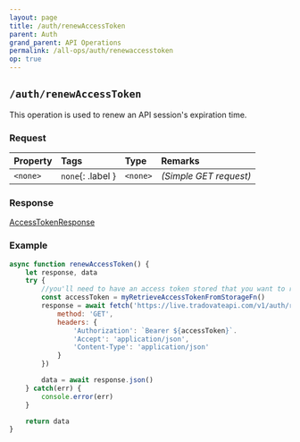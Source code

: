 ```yaml
---
layout: page
title: /auth/renewAccessToken
parent: Auth
grand_parent: API Operations
permalink: /all-ops/auth/renewaccesstoken
op: true
---
```


<script>
    window.addEventListener('load', () => {
        const TDV = Symbol.for('tdv-docs');
        window[TDV].defineTryit({
            name: 'RenewAccessToken',
            endpoint: '/auth/renewaccesstoken',
            method: 'GET'
        });
        window[TDV].buildCallouts(window[TDV].buildCallouts.defaultAuthWarning);
    });
</script>

## `/auth/renewAccessToken`
This operation is used to renew an API session's expiration time.

### Request

| Property | Tags | Type | Remarks
|:---------|:-----|:-----|:-------
|  `<none>`| `none`{: .label } | `<none>` | *(Simple GET request)*

### Response
[AccessTokenResponse]({{site.baseurl}}/entity-system/entity-index/AccessTokenResponse)

### Example

```js
async function renewAccessToken() {
    let response, data
    try {
        //you'll need to have an access token stored that you want to renew
        const accessToken = myRetrieveAccessTokenFromStorageFn()
        response = await fetch('https://live.tradovateapi.com/v1/auth/renewAccessToken', {
            method: 'GET',
            headers: {
                'Authorization': `Bearer ${accessToken}`.
                'Accept': 'application/json',
                'Content-Type': 'application/json'
            }
        })

        data = await response.json()
    } catch(err) {
        console.error(err)
    }

    return data
}
```